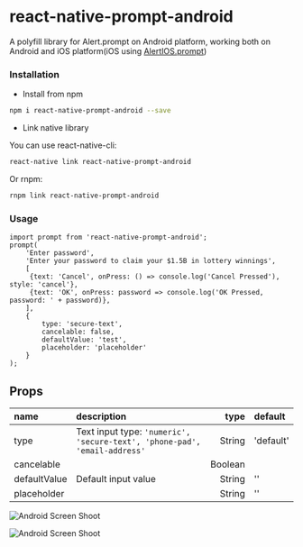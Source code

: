 # react-native-prompt-android
A polyfill library for Alert.prompt on Android platform, working both on Android and iOS platform(iOS using [AlertIOS.prompt](http://facebook.github.io/react-native/docs/alertios.html#prompt))


### Installation

* Install from npm

```bash
npm i react-native-prompt-android --save
```

* Link native library

You can use react-native-cli:
```bash
react-native link react-native-prompt-android
```

Or rnpm:
```bash
rnpm link react-native-prompt-android
```

### Usage

```
import prompt from 'react-native-prompt-android';
prompt(
    'Enter password',
    'Enter your password to claim your $1.5B in lottery winnings',
    [
     {text: 'Cancel', onPress: () => console.log('Cancel Pressed'), style: 'cancel'},
     {text: 'OK', onPress: password => console.log('OK Pressed, password: ' + password)},
    ],
    {
        type: 'secure-text',
        cancelable: false,
        defaultValue: 'test',
        placeholder: 'placeholder'
    }
);
```

## Props

 name                 | description                                 | type     | default
:-------------------- |:------------------------------------------- | --------:|:------------------
 type                 | Text input type: `'numeric', 'secure-text', 'phone-pad', 'email-address'`  |   String | 'default'
 cancelable           |                                             |  Boolean |
 defaultValue         | Default input value                         |   String | ''
 placeholder          |                                             |   String | ''



![Android Screen Shoot](./Example/android.png)

![Android Screen Shoot](./Example/ios.png)
